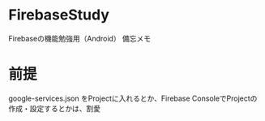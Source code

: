 # FirebaseStudy
Firebaseの機能勉強用（Android）
備忘メモ


# 前提
google-services.json をProjectに入れるとか、Firebase ConsoleでProjectの作成・設定するとかは、割愛

